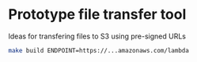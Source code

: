 # Prototype file transfer tool

Ideas for transfering files to S3 using pre-signed URLs

```bash
make build ENDPOINT=https://...amazonaws.com/lambda
```
